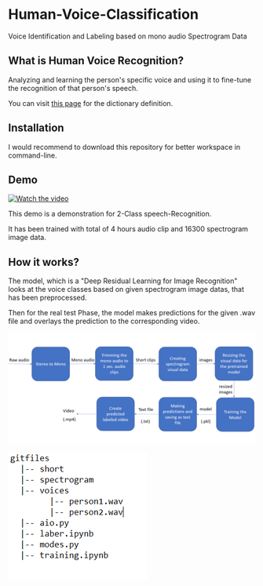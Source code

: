 # Human-Voice-Classification
Voice Identification and Labeling based on mono audio Spectrogram Data


## What is Human Voice Recognition?
Analyzing and learning the person's specific voice and using it to fine-tune the recognition of that person's speech.

You can visit [this page](https://www.macmillandictionary.com/dictionary/british/voice-recognition) for the dictionary definition.

## Installation
I would recommend to download this repository for better workspace in command-line.

## Demo
[![Watch the video](https://i9.ytimg.com/vi_webp/aJP5xogUpQg/mqdefault.webp?sqp=CNDU0Y4G&rs=AOn4CLBkAohqQ2RLUis8iC2rBZkgzOngnA)](https://www.youtube.com/watch?v=aJP5xogUpQg)

This demo is a demonstration for 2-Class speech-Recognition. 

It has been trained with total of 4 hours audio clip and 16300 spectrogram image data.

## How it works?
The model, which is a "Deep Residual Learning for Image Recognition" looks at the voice classes based on given spectrogram image datas, that has been preprocessed.

Then for the real test Phase, the model makes predictions for the given .wav file and overlays the prediction to the corresponding video.

![](gits/algorithm.png)


![](gits/gitdirs.png)
